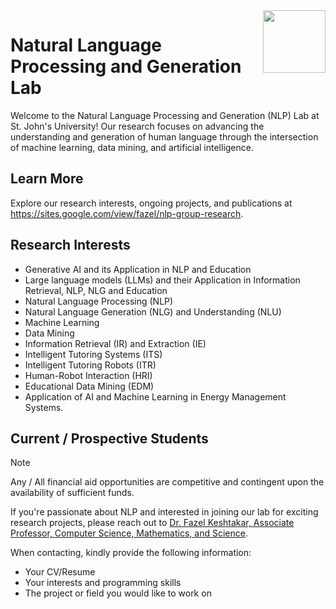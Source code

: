 <img src='https://www.stjohns.edu/themes/sju_theme/assets/img/stjohns-logo.svg' height=100vh align=right />

# Natural Language Processing and Generation Lab

Welcome to the Natural Language Processing and Generation (NLP) Lab at St. John's University! Our research focuses on advancing the understanding and generation of human language through the intersection of machine learning, data mining, and artificial intelligence.

## Learn More

Explore our research interests, ongoing projects, and publications at <https://sites.google.com/view/fazel/nlp-group-research>.

## Research Interests

- Generative AI and its Application in NLP and Education
- Large language models (LLMs) and their Application in Information Retrieval, NLP, NLG and Education
- Natural Language Processing (NLP)
- Natural Language Generation (NLG) and Understanding (NLU)
- Machine Learning
- Data Mining
- Information Retrieval (IR) and Extraction (IE)
- Intelligent Tutoring Systems (ITS)
- Intelligent Tutoring Robots (ITR)
- Human-Robot Interaction (HRI)
- Educational Data Mining (EDM)
- Application of AI and Machine Learning in Energy Management Systems.

## Current / Prospective Students

> [!Note]
> Any / All financial aid opportunities are competitive and contingent upon the availability of sufficient funds.

If you're passionate about NLP and interested in joining our lab for exciting research projects, please reach out to [Dr. Fazel Keshtakar, Associate Professor, Computer Science, Mathematics, and Science](https://www.stjohns.edu/academics/faculty/fazel-keshtkar).

When contacting, kindly provide the following information:

- Your CV/Resume
- Your interests and programming skills
- The project or field you would like to work on
